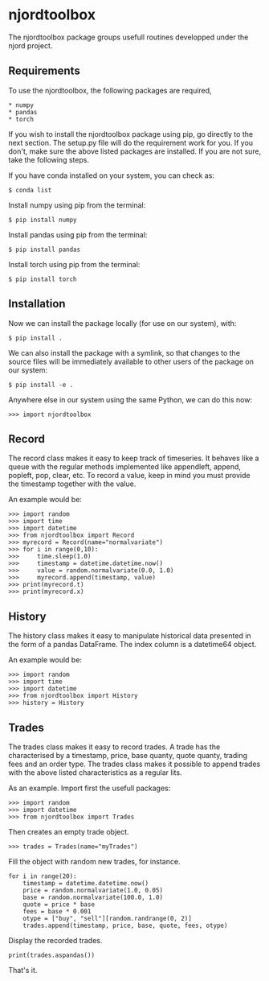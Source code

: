 # njordtoolbox

The njordtoolbox package groups usefull routines developped under the njord project.

## Requirements

To use the njordtoolbox, the following packages are required,

    * numpy
    * pandas
    * torch

If you wish to install the njordtoolbox package using pip, go directly to the next section. The setup.py file will do the requirement work for you. 
If you don't, make sure the above listed packages are installed. If you are not sure, take the following steps.

If you have conda installed on your system, you can check as:

    $ conda list

Install numpy using pip from the terminal:

	$ pip install numpy

Install pandas using pip from the terminal:

	$ pip install pandas

Install torch using pip from the terminal:

    $ pip install torch

## Installation

Now we can install the package locally (for use on our system), with:

    $ pip install .

We can also install the package with a symlink, so that changes to the source files will be immediately available to other users of the package on our system:

    $ pip install -e .

Anywhere else in our system using the same Python, we can do this now:

```
>>> import njordtoolbox
```

## Record

The record class makes it easy to keep track of timeseries. 
It behaves like a queue with the regular methods implemented 
like appendleft, append, popleft, pop, clear, etc. 
To record a value, keep in mind you must provide the timestamp together with the value. 

An example would be:

```
>>> import random
>>> import time
>>> import datetime
>>> from njordtoolbox import Record
>>> myrecord = Record(name="normalvariate")
>>> for i in range(0,10):
>>>     time.sleep(1.0)
>>>     timestamp = datetime.datetime.now()
>>>     value = random.normalvariate(0.0, 1.0)
>>>     myrecord.append(timestamp, value)
>>> print(myrecord.t)
>>> print(myrecord.x)
```

## History

The history class makes it easy to manipulate historical data presented in the form of a pandas DataFrame. The index column is a datetime64 object. 

An example would be:

```
>>> import random
>>> import time
>>> import datetime
>>> from njordtoolbox import History
>>> history = History

```

## Trades

The trades class makes it easy to record trades. A trade has the characterised by a timestamp, price, base quanty, quote quanty, trading fees and an order type. The trades class makes it possible to append trades with the above listed characteristics as a regular lits.

As an example. Import first the usefull packages:

```
>>> import random
>>> import datetime
>>> from njordtoolbox import Trades
```

Then creates an empty trade object.

```
>>> trades = Trades(name="myTrades")
```

Fill the object with random new trades, for instance.

```
for i in range(20):
    timestamp = datetime.datetime.now()
    price = random.normalvariate(1.0, 0.05)
    base = random.normalvariate(100.0, 1.0)
    quote = price * base
    fees = base * 0.001
    otype = ["buy", "sell"][random.randrange(0, 2)]
    trades.append(timestamp, price, base, quote, fees, otype)
```

Display the recorded trades.

```
print(trades.aspandas())
```

That's it.
